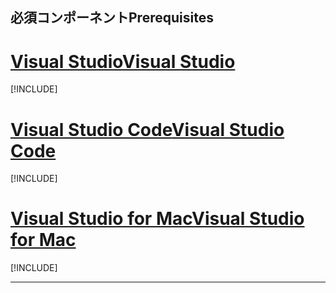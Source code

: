 ## <a name="prerequisites"></a><span data-ttu-id="792fe-101">必須コンポーネント</span><span class="sxs-lookup"><span data-stu-id="792fe-101">Prerequisites</span></span>

# <a name="visual-studiotabvisual-studio"></a>[<span data-ttu-id="792fe-102">Visual Studio</span><span class="sxs-lookup"><span data-stu-id="792fe-102">Visual Studio</span></span>](#tab/visual-studio)

[!INCLUDE[](~/includes/net-core-prereqs-vs-2.2.md)]

# <a name="visual-studio-codetabvisual-studio-code"></a>[<span data-ttu-id="792fe-103">Visual Studio Code</span><span class="sxs-lookup"><span data-stu-id="792fe-103">Visual Studio Code</span></span>](#tab/visual-studio-code)

[!INCLUDE[](~/includes/net-core-prereqs-vsc-2.2.md)]

# <a name="visual-studio-for-mactabvisual-studio-mac"></a>[<span data-ttu-id="792fe-104">Visual Studio for Mac</span><span class="sxs-lookup"><span data-stu-id="792fe-104">Visual Studio for Mac</span></span>](#tab/visual-studio-mac)

[!INCLUDE[](~/includes/net-core-prereqs-mac-2.2.md)]

---